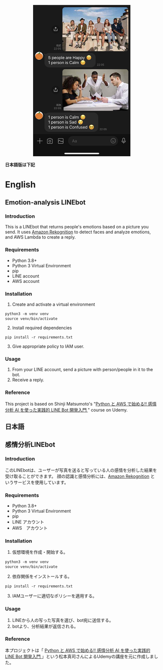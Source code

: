 <center><img src="preview.jpg" alt="Preview of LINE bot" width=320 /></center>

**日本語版は下記**

# English

## Emotion-analysis LINEbot
 
### Introduction
This is a LINEbot that returns people's emotions based on a picture you send.
It uses [Amazon Rekognition](https://aws.amazon.com/rekognition/) to detect faces and analyze emotions, and AWS Lambda to create a reply.

### Requirements
- Python 3.8+
- Python 3 Virtual Environment
- pip
- LINE account
- AWS account

### Installation
1. Create and activate a virtual environment
```shell
python3 -m venv venv 
source venv/bin/activate
```
2. Install required dependencies
```shell
pip install -r requirements.txt
```
3. Give appropriate policy to IAM user.

### Usage
1. From your LINE account, send a picture with person/people in it to the bot.
2. Receive a reply.

### Reference
This project is based on Shinji Matsumoto's "[Python と AWS で始める!! 感情分析 AI を使った実践的 LINE Bot 開発入門
](https://www.udemy.com/course/python-aws-ai-line-bot/)" course on Udemy.

## 日本語

## 感情分析LINEbot
 
### Introduction
このLINEbotは、ユーザーが写真を送ると写っている人の感情を分析した結果を受け取ることができます。
顔の認識と感情分析には、[Amazon Rekognition](https://aws.amazon.com/rekognition/) というサービスを使用しています。

### Requirements
- Python 3.8+
- Python 3 Virtual Environment
- pip
- LINE アカウント
- AWS　アカウント

### Installation
1. 仮想環境を作成・開始する。
```shell
python3 -m venv venv 
source venv/bin/activate
```
2. 依存関係をインストールする。
```shell
pip install -r requirements.txt
```
3. IAMユーザーに適切なポリシーを適用する。

### Usage
1. LINEから人の写った写真を選び、bot宛に送信する。
2. botより、分析結果が返信される。

### Reference
本プロジェクトは「 [Python と AWS で始める!! 感情分析 AI を使った実践的 LINE Bot 開発入門
](https://www.udemy.com/course/python-aws-ai-line-bot/) 」という松本真司さんによるUdemyの講座を元に作成しました。